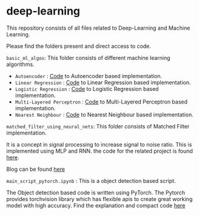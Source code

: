 # deep-learning

This repository consists of all files related to Deep-Learning and Machine Learning.

Please find the folders present and direct access to code.

```basic_ml_algos```: This folder consists of different machine learning algorithms. 

  * `Autoencoder` : [Code](https://github.com/Praveenk8051/deep-learning/tree/master/basic_ml_algos/Autoencoder) to Autoencoder based implementation.
  * `Linear Regression` : [Code](https://github.com/Praveenk8051/deep-learning/tree/master/basic_ml_algos/Linear%20Regression) to Linear Regression based implementation.
  * `Logistic Regression` : [Code](https://github.com/Praveenk8051/deep-learning/tree/master/basic_ml_algos/Logistic%20Regression) to Logistic Regression based implementation.
  * `Multi-Layered Perceptron` : [Code](https://github.com/Praveenk8051/deep-learning/tree/master/basic_ml_algos/Multilayer%20Perceptron) to Multi-Layered Perceptron based implementation.
  * `Nearest Neighbour` : [Code](https://github.com/Praveenk8051/deep-learning/tree/master/basic_ml_algos/Nearest_Neighbor) to Nearest Neighbour based implementation.
  
  
  ```matched_filter_using_neural_nets```: This folder consists of Matched Filter implementation. 
  
  It is a concept in signal processing to increase signal to noise ratio. This is implemented using MLP and RNN.
  the code for the related project is found [here](https://github.com/Praveenk8051/deep-learning/tree/master/matched_filter_using_neural_nets). 
  
  Blog can be found [here](https://medium.com/@praveenkrishna/automating-the-matched-filter-using-neural-nets-73c753615845)

```main_script_pytorch.ipynb``` : This is a object detection based script.

The Object detection based code is written using PyTorch. The Pytorch provides torchvision library which has flexible apis to create great working model with high accuracy. Find the explanation and compact code [here](https://github.com/Praveenk8051/deep-learning/blob/master/main_script_pytorch.ipynb)


